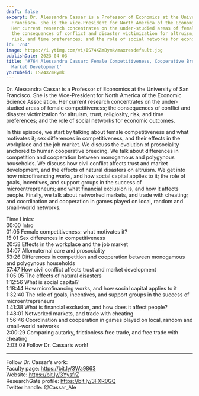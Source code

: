 ```yaml
---
draft: false
excerpt: Dr. Alessandra Cassar is a Professor of Economics at the University of San
  Francisco. She is the Vice-President for North America of the Economic Science Association.
  Her current research concentrates on the under-studied areas of female competitiveness;
  the consequences of conflict and disaster victimization for altruism, trust, religiosity,
  risk, and time preferences; and the role of social networks for economic outcomes.
id: '764'
image: https://i.ytimg.com/vi/IS74XZmBymk/maxresdefault.jpg
publishDate: 2023-04-03
title: '#764 Alessandra Cassar: Female Competitiveness, Cooperative Breeding, and
  Market Development'
youtubeid: IS74XZmBymk
---
```

Dr. Alessandra Cassar is a Professor of Economics at the University of San Francisco. She is the Vice-President for North America of the Economic Science Association. Her current research concentrates on the under-studied areas of female competitiveness; the consequences of conflict and disaster victimization for altruism, trust, religiosity, risk, and time preferences; and the role of social networks for economic outcomes.

In this episode, we start by talking about female competitiveness and what motivates it; sex differences in competitiveness, and their effects in the workplace and the job market. We discuss the evolution of prosociality anchored to human cooperative breeding. We talk about differences in competition and cooperation between monogamous and polygynous households. We discuss how civil conflict affects trust and market development, and the effects of natural disasters on altruism. We get into how microfinancing works, and how social capital applies to it; the role of goals, incentives, and support groups in the success of microentrepreneurs; and what financial exclusion is, and how it affects people. Finally, we talk about networked markets, and trade with cheating; and coordination and cooperation in games played on local, random and small-world networks.

Time Links:  
00:00 Intro  
01:05  Female competitiveness: what motivates it?  
15:01  Sex differences in competitiveness  
20:58  Effects in the workplace and the job market  
34:07  Allomaternal care and prosociality  
53:26  Differences in competition and cooperation between monogamous and polygynous households  
57:47  How civil conflict affects trust and market development  
1:05:05  The effects of natural disasters  
1:12:56  What is social capital?  
1:18:44  How microfinancing works, and how social capital applies to it  
1:32:40  The role of goals, incentives, and support groups in the success of microentrepreneurs  
1:41:38  What is financial exclusion, and how does it affect people?  
1:48:01  Networked markets, and trade with cheating  
1:56:46  Coordination and cooperation in games played on local, random and small-world networks  
2:00:29  Comparing autarky, frictionless free trade, and free trade with cheating  
2:03:09  Follow Dr. Cassar’s work!

---

Follow Dr. Cassar’s work:  
Faculty page: https://bit.ly/3Wa9863  
Website: https://bit.ly/3YysfrZ  
ResearchGate profile: https://bit.ly/3FXR0GQ  
Twitter handle: @Cassar_Ale
